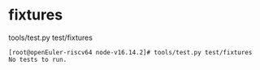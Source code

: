 # fixtures

tools/test.py test/fixtures

```
[root@openEuler-riscv64 node-v16.14.2]# tools/test.py test/fixtures
No tests to run.
```

